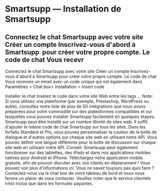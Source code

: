 # Smartsupp — Installation de Smartsupp
## Connectez le chat Smartsupp avec votre site Créer un compte Inscrivez-vous d'abord à Smartsupp  pour créer votre propre compte. Le code de chat Vous recevr
Connectez le chat Smartsupp avec votre site
Créer un compte
Inscrivez-vous d'abord à Smartsupp pour créer votre propre compte.
Le code de chat
Vous recevrez un email avec un code unique qui est également dans Paramètres > Chat box> Installation > Insert code
<script>
var _smartsupp = _smartsupp || {};
_smartsupp.key = 'YOUR_SMARTSUPP_CODE';
window.smartsupp||(function(d) {
	var s,c,o=smartsupp=function(){ o._.push(arguments)};o._=[];
	s=d.getElementsByTagName('script')[0];c=d.createElement('script');
	c.type='text/javascript';c.charset='utf-8';c.async=true;
	c.src='//www.smartsuppchat.com/loader.js?';s.parentNode.insertBefore(c,s);
})(document);
</script>
Installer le chat
Insérez le code dans votre site Web entre les tags <head> ... </head>
Note: Si vous utilisez une plateforme (par exemple, Prestashop, WordPress ou autre), consultez notre liste de plus de 50 intégrations que nous avons préparées pour votre commodité sur des platesformes compatibles et sur lesquelles vous pouvez installer Smartsupp facilement en quelques étapes.
Smartsupp peut être installé sur un nombre illimité de sites web. Il suffit d'ajouter le même code de chat Smartsupp sur tous les sites. Dans les forfaits Standard et Pro, vous pouvez personnaliser la couleur de la boîte de dialogue et d'autres options sur chaque site web en utilisant notre API. Vous pouvez définir une langue différente pour la boîte de discussion sur chaque site web en utilisant notre API.
Conseil: Smartsupp peut également fonctionner sur des tablettes, des iPads et dans nos applications mobiles natives pour Android et iPhone. Téléchargez notre application mobile gratuite, afin de pouvoir discuter avec vos clients en déplacement ! Vous pouvez voir plus d'informations ici.
Vous ne savez toujours pas quoi faire ? Contactez-nous via le chat box de votre tableau de bord et nous nous ferons un plaisir de vous contacter. Veuillez noter que le service clientèle n’est inclus que dans les formules payantes.


